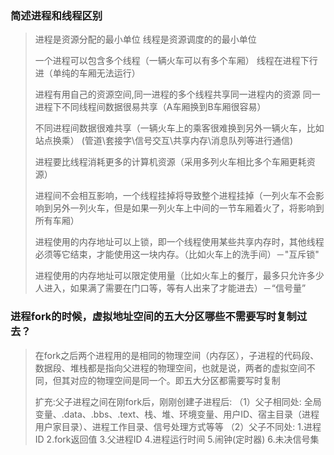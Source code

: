 ### 简述进程和线程区别

> 进程是资源分配的最小单位
> 线程是资源调度的的最小单位
>
> 一个进程可以包含多个线程（一辆火车可以有多个车厢）
> 线程在进程下行进（单纯的车厢无法运行）
>
> 进程有用自己的资源空间,同一进程的多个线程共享同一进程内的资源
> 同一进程下不同线程间数据很易共享（A车厢换到B车厢很容易）
>
> 不同进程间数据很难共享（一辆火车上的乘客很难换到另外一辆火车，比如站点换乘）
> (管道\套接字\信号交互\共享内存\消息队列等进行通信)
>
> 进程要比线程消耗更多的计算机资源（采用多列火车相比多个车厢更耗资源）
>
> 进程间不会相互影响，一个线程挂掉将导致整个进程挂掉（一列火车不会影响到另外一列火车，但是如果一列火车上中间的一节车厢着火了，将影响到所有车厢）
>
> 进程使用的内存地址可以上锁，即一个线程使用某些共享内存时，其他线程必须等它结束，才能使用这一块内存。（比如火车上的洗手间）－"互斥锁"
>
> 进程使用的内存地址可以限定使用量（比如火车上的餐厅，最多只允许多少人进入，如果满了需要在门口等，等有人出来了才能进去）－“信号量”

### 进程fork的时候，虚拟地址空间的五大分区哪些不需要写时复制过去？

> 在fork之后两个进程用的是相同的物理空间（内存区），子进程的代码段、数据段、堆栈都是指向父进程的物理空间，也就是说，两者的虚拟空间不同，但其对应的物理空间是同一个。即五大分区都需要写时复制
>
> 扩充:父子进程之间在刚fork后，刚刚创建子进程后:
> （1）父子相同处: 全局变量、.data、.bbs、.text、栈、堆、环境变量、用户ID、宿主目录（进程用户家目录）、进程工作目录、信号处理方式等等
> （2）父子不同处: 1.进程ID 2.fork返回值 3.父进程ID 4.进程运行时间 5.闹钟(定时器) 6.未决信号集
> 

